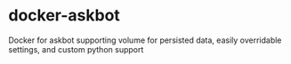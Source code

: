 # docker-askbot
Docker for askbot supporting volume for persisted data, easily overridable settings, and custom python support
